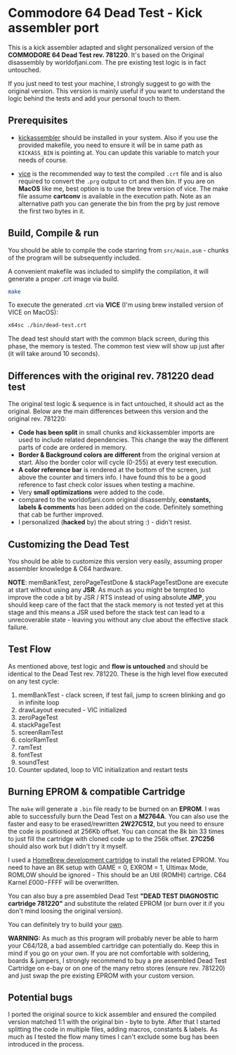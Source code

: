 # Commodore 64 Dead Test - Kick assembler port

This is a kick assembler adapted and slight personalized version of the **COMMODORE 64 Dead Test rev. 781220**.
It's based on the Original disassembly by worldofjani.com. The pre existing test logic is in fact untouched.

If you just need to test your machine, I strongly suggest to go with the original version. This version is mainly useful if you want to understand the logic behind the tests and add your personal touch to them.

## Prerequisites

- [kickassembler](http://theweb.dk/KickAssembler/Main.html#frontpage) should be installed in your system. Also if you use the provided makefile, you need to ensure it will be in same path as `KICKASS_BIN` is pointing at. You can update this variable to match your needs of course.

- [vice](https://vice-emu.sourceforge.io/) is the recommended way to test the compiled `.crt` file and is also required to convert the `.prg` output to crt and then bin. If you are on **MacOS** like me, best option is to use the brew version of vice. The make file assume **cartconv** is available in the execution path. Note as an alternative path you can generate the bin from the prg by just  remove the first two bytes in it.

## Build, Compile & run

You should be able to compile the code starring from `src/main.asm` - chunks of the program will be subsequently included.

A convenient makefile was included to simplify the compilation, it will generate a proper .crt image via build.

``` bash
make
```

To execute the generated .crt via **VICE** (I'm using brew installed version of VICE on MacOS):

``` bash
x64sc ./bin/dead-test.crt
```

The dead test should start with the common black screen, during this phase, the memory is tested. The common test view will show up just after (it will take around 10 seconds).

## Differences with the original rev. 781220 dead test

The original test logic & sequence is in fact untouched, it should act as the original. Below are the main differences between this version and the original rev. 781220:

- **Code has been split** in small chunks and kickassembler imports are used to include related dependencies. This change the way the different parts of code are ordered in memory.
- **Border & Background colors are different** from the original version at start. Also the border color will cycle (0-255) at every test execution.
- **A color reference bar** is rendered at the bottom of the screen, just above the counter and timers info. I have found this to be a good reference to fast check color issues when testing a machine.
- Very **small optimizations** were added to the code.
- compared to the worldofjani.com original disassembly, **constants, labels & comments** has been added on the code. Definitely something that cab  be further improved.
- I personalized (**hacked** by) the about string :) - didn't resist.

## Customizing the Dead Test

You should be able to customize this version very easily, assuming proper assembler knowledge & C64 hardware.

**NOTE**: memBankTest, zeroPageTestDone & stackPageTestDone are execute at start without using any **JSR**. As much as you might be tempted to improve the code a bit by JSR / RTS instead of using absolute **JMP**, you should keep care of the fact that the stack memory is not tested yet at this stage and this means a JSR used before the stack test can lead to a unrecoverable state - leaving you without any clue about the effective stack failure.

## Test Flow

As mentioned above, test logic and **flow is untouched** and should be identical to the Dead Test rev. 781220. These is the high level flow executed on any test cycle:

1. memBankTest - clack screen, if test fail, jump to screen blinking and go in infinite loop
2. drawLayout executed - VIC initialized
3. zeroPageTest
4. stackPageTest
5. screenRamTest
6. colorRamTest
7. ramTest
8. fontTest
9. soundTest
10. Counter updated, loop to VIC initialization and restart tests

## Burning EPROM & compatible Cartridge

The `make` will generate a `.bin` file ready to be burned on an **EPROM**. I was able to successfully burn the Dead Test on a **M2764A**. You can also use the faster and easy to be erased/rewritten **2W27C512**, but you need to ensure the code is positioned at 256Kb offset. You can concat the 8k bin 33 times to just fill the cartridge with cloned code up to the 256k offset. **27C256** should also work but I didn't try it myself.

I used a [HomeBrew development cartridge](https://www.ebay.com/sch/i.html?_from=R40&_trksid=m570.l1313&_nkw=commodore+64+HomeBrew+DEVelopment+cartridge&_sacat=0) to install the related EPROM. You need to have an 8K setup with GAME = 0, EXROM = 1, Ultimax Mode, ROMLOW should be ignored - This should be an Util (ROMHI) cartrige. C64 Karnel $E000-$FFFF will be overwritten.

You can also buy a pre assembled Dead Test **"DEAD TEST DIAGNOSTIC cartridge 781220"** and substitute the related EPROM (or burn over it if you don't mind loosing the original version).

You can definitely try to build your [own](http://blog.worldofjani.com/?p=879).

**WARNING:** As much as this program will probably never be able to harm your C64/128, a bad assembled cartridge can potentially do. Keep this in mind if you go on your own. If you are not comfortable with soldering, boards & jumpers, I strongly recommend to buy a pre assembled Dead Test Cartridge on e-bay or on one of the many retro stores (ensure rev. 781220) and just swap the pre existing EPROM with your custom version.

## Potential bugs

I ported the original source to kick assembler and ensured the compiled version matched 1:1 with the original bin - byte to byte. After that I started splitting the code in multiple files, adding macros, constants & labels. As much as I tested the flow many times I can't exclude some bug has been introduced in the process.
